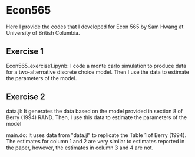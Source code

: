 # Econ565
Here I provide the codes that I developed for Econ 565 by Sam Hwang at University of British Columbia.

## Exercise 1
Econ565_exercise1.ipynb: I code a monte carlo simulation to produce data for a two-alternative discrete choice model. Then I use the data to estimate the parameters of the model.

## Exercise 2
data.jl: It generates the data based on the model provided in section 8 of Berry (1994) RAND. Then, I use this data to estimate the parameters of the model

main.do: It uses data from "data.jl" to replicate the Table 1 of Berry (1994). The estimates for column 1 and 2 are very similar to estimates reported in the paper, however, the estimates in column 3 and 4 are not.
